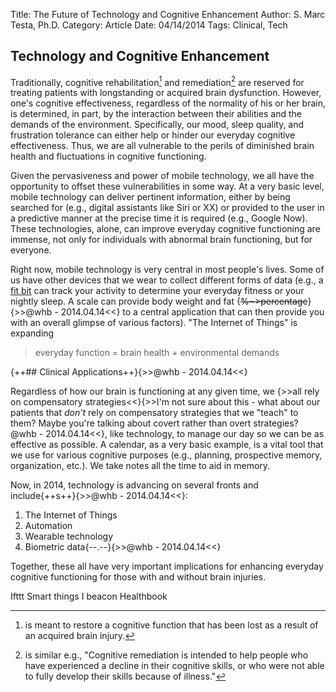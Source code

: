 Title:				The Future of Technology and Cognitive Enhancement
Author:		    S. Marc Testa, Ph.D.
Category:     Article
Date:           04/14/2014 
Tags:           Clinical, Tech

## Technology and Cognitive Enhancement ##

Traditionally, cognitive rehabilitation[^cogreh] and remediation[^cogrem] are reserved for treating patients with longstanding or acquired brain dysfunction. However, one's cognitive effectiveness, regardless of the normality of his or her brain, is determined, in part, by the interaction between their abilities and the demands of the environment. Specifically, our mood, sleep quality, and frustration tolerance can either help or hinder our everyday cognitive effectiveness. Thus, we are all vulnerable to the perils of diminished brain health and fluctuations in cognitive functioning.

Given the pervasiveness and power of mobile technology, we all have the opportunity to offset these vulnerabilities in some way. At a very basic level, mobile technology can deliver pertinent information, either by being searched for (e.g., digital assistants like Siri or XX) or provided to the user in a predictive manner at the precise time it is required (e.g., Google Now). These technologies, alone, can improve everyday cognitive functioning are immense, not only for individuals with abnormal brain functioning, but for everyone.


Right now, mobile technology is very central in most people's lives. Some of us have other devices that we wear to collect different forms of data (e.g., a [fit bit][2] can track your activity to determine your everyday fitness or your nightly sleep. A scale can provide body weight and fat {~~%~>percentage~~}{>>@whb - 2014.04.14<<} to a central application that can then provide you with an overall glimpse of various factors). "The Internet of Things" is expanding 








> everyday function = brain health + environmental demands

{++## Clinical Applications++}{>>@whb - 2014.04.14<<}

Regardless of how our brain is functioning at any given time, we {>>all rely on compensatory strategies<<}{>>I'm not sure about this - what about our patients that *don't* rely on compensatory strategies that we "teach" to them? Maybe you're talking about covert rather than overt strategies? @whb - 2014.04.14<<}, like technology, to manage our day so we can be as effective as possible. A calendar, as a very basic example, is a vital tool that we use for various cognitive purposes (e.g., planning, prospective memory, organization, etc.). We take notes all the time to aid in memory. 

Now, in 2014, technology is advancing on several fronts and include{++s++}{>>@whb - 2014.04.14<<}: 

1. The Internet of Things
2. Automation
3. Wearable technology
4. Biometric data{--.--}{>>@whb - 2014.04.14<<} 

Together, these all have very important implications for enhancing everyday cognitive functioning for those with and without brain injuries. 



Ifttt
Smart things
I beacon 
Healthbook


[1]: http://www.societyforcognitiverehab.org/patient-family-resources/what-is-cognitive-rehab.php "The Society for Cognitive Rehabilitation - What is Cognitive Rehab Therapy?"
[2]: #

[^cogreh]: is meant to restore a cognitive function that has been lost as a result of an acquired brain injury.

[^cogrem]: is similar e.g., "Cognitive remediation is intended to help people who have experienced a decline in their cognitive skills, or who were not able to fully develop their skills because of illness."

